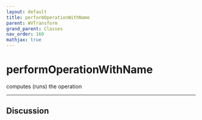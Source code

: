 ```yaml
---
layout: default
title: performOperationWithName
parent: WVTransform
grand_parent: Classes
nav_order: 160
mathjax: true
---
```


#  performOperationWithName

computes (runs) the operation


---

## Discussion

  
